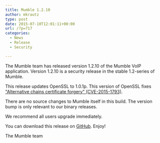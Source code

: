 ```yaml
---
title: Mumble 1.2.10
author: mkrautz
type: post
date: 2015-07-10T12:01:11+00:00
url: /?p=717
categories:
  - News
  - Release
  - Security

---
```

<img class="alignleft size-full wp-image-232" title="Mumblesoftwarelogo" src="http://mumble.sourceforge.net/w/logo.png" alt="" />The Mumble team has released version 1.2.10 of the Mumble VoIP application. Version 1.2.10 is a security release in the stable 1.2-series of Mumble.

This release updates OpenSSL to 1.0.1p. This version of OpenSSL fixes ["Alternative chains certificate forgery" (CVE-2015-1793)][1].
  
There are no source changes to Mumble itself in this build. The version bump is only relevant to our binary releases.

We recommend all users upgrade immediately.

You can download this release on [GitHub][2]. Enjoy!

The Mumble team

 [1]: https://www.openssl.org/news/secadv_20150709.txt
 [2]: https://github.com/mumble-voip/mumble/releases/tag/1.2.10 "https://github.com/mumble-voip/mumble/releases/tag/1.2.10"